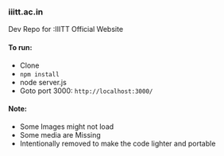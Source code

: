 ### iiitt.ac.in
Dev Repo for :IIITT Official Website

#### To run:
- Clone
- `npm install`
- node server.js
- Goto port 3000: `http://localhost:3000/`

#### Note:
- Some Images might not load
- Some media are Missing
- Intentionally removed to make the code lighter and portable
